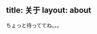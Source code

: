 title: 关于
layout: about
---
<!-- 大家好，我是XXX。欢迎来到我的个人技术博客。

这里用markdown写下你的简介，就跟平时写md一样就可以了。 -->

<!-- ### 基本信息

*   年龄：90后
*   原居：江西上饶铅山
*   现居：江西南昌 -->
ちょっと待っててね。。。